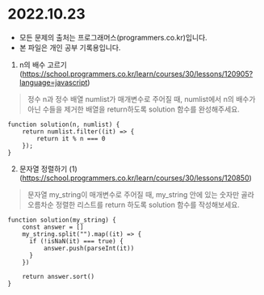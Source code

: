 # 2022.10.23

* 모든 문제의 출처는 프로그래머스(programmers.co.kr)입니다.
* 본 파일은 개인 공부 기록용입니다.


1. n의 배수 고르기 (https://school.programmers.co.kr/learn/courses/30/lessons/120905?language=javascript)

> 정수 n과 정수 배열 numlist가 매개변수로 주어질 때, numlist에서 n의 배수가 아닌 수들을 제거한 배열을 return하도록 solution 함수를 완성해주세요.

```
function solution(n, numlist) {
    return numlist.filter((it) => {
        return it % n === 0
    });
}
```



2. 문자열 정렬하기 (1) (https://school.programmers.co.kr/learn/courses/30/lessons/120850)
 > 문자열 my_string이 매개변수로 주어질 때, my_string 안에 있는 숫자만 골라 오름차순 정렬한 리스트를 return 하도록 solution 함수를 작성해보세요.

```
function solution(my_string) {
    const answer = []
    my_string.split("").map((it) => {
      if (!isNaN(it) === true) {
          answer.push(parseInt(it))
      }   
    })
    
    return answer.sort()
}
```
